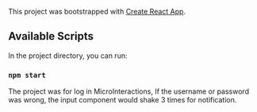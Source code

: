 This project was bootstrapped with [Create React App](https://github.com/facebook/create-react-app).

## Available Scripts

In the project directory, you can run:

### `npm start`

The project was for log in MicroInteractions, If the username or password was wrong, the input component would shake 3 times for notification.
